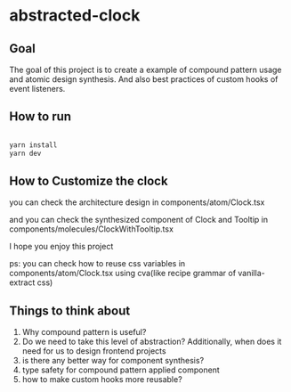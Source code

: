 # abstracted-clock

## Goal

The goal of this project is to create a example of compound pattern usage and atomic design synthesis.
And also best practices of custom hooks of event listeners.

## How to run

```bash

yarn install
yarn dev

```

## How to Customize the clock

you can check the architecture design in components/atom/Clock.tsx

and you can check the synthesized component of Clock and Tooltip in components/molecules/ClockWithTooltip.tsx

I hope you enjoy this project

ps: you can check how to reuse css variables in components/atom/Clock.tsx using cva(like recipe grammar of vanilla-extract css)

## Things to think about

1. Why compound pattern is useful?
2. Do we need to take this level of abstraction? Additionally, when does it need for us to design frontend projects
3. is there any better way for component synthesis?
4. type safety for compound pattern applied component
5. how to make custom hooks more reusable?
